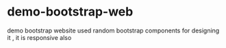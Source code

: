 # demo-bootstrap-web
demo bootstrap website used random bootstrap components for designing it , it is responsive also

